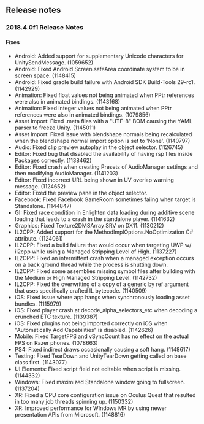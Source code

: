 ## Release notes

### 2018.4.0f1 Release Notes

#### Fixes

-   Android: Added support for supplementary Unicode characters for UnitySendMessage. (1059652)
-   Android: Fixed Android Screen.safeArea coordinate system to be in screen space. (1148415)
-   Android: Fixed gradle build failure with Android SDK Build-Tools 29-rc1. (1142929)
-   Animation: Fixed float values not being animated when PPtr references were also in animated bindings. (1143168)
-   Animation: Fixed integer values not being animated when PPtr references were also in animated bindings. (1079856)
-   Asset Import: Fixed .meta files with a \"UTF-8\" BOM causing the YAML parser to freeze Unity. (1145011)
-   Asset Import: Fixed issue with blendshape normals being recalculated when the blendshape normal import option is set to \'None\'. (1140797)
-   Audio: Fixed clip preview autoplay in the object selector. (1126745)
-   Editor: Fixed bug that disabled the availability of having rsp files inside Packages correctly. (1138462)
-   Editor: Fixed crash when creating Presets of AudioManager settings and then modifying AudioManager. (1141203)
-   Editor: Fixed incorrect URL being shown in UV overlap warning message. (1124652)
-   Editor: Fixed the preview pane in the object selector.
-   Facebook: Fixed Facebook GameRoom sometimes faiing when target is Standalone. (1144847)
-   GI: Fixed race condition in Enlighten data loading during additive scene loading that leads to a crash in the standalone player. (1141632)
-   Graphics: Fixed Texture2DMSArray SRV on DX11. (1130212)
-   IL2CPP: Added support for the MethodImplOptions.NoOptimization C# attribute. (1124061)
-   IL2CPP: Fixed a build failure that would occur when targeting UWP w/ il2cpp while using a Managed Stripping Level of High. (1137227)
-   IL2CPP: Fixed an intermittent crash when a managed exception occurs on a back ground thread while the process is shutting down.
-   IL2CPP: Fixed some assemblies missing symbol files after building with the Medium or High Managed Stripping Level. (1142732)
-   IL2CPP: Fixed the overwriting of a copy of a generic by ref argument that uses specifically crafted IL bytecode. (1140509)
-   iOS: Fixed issue where app hangs when synchronously loading asset bundles. (1115979)
-   iOS: Fixed player crash at decode_alpha_selectors_etc when decoding a crunched ETC texture. (1139387)
-   iOS: Fixed plugins not being imported correctly on iOS when \"Automatically Add Capabilities\" is disabled. (1142626)
-   Mobile: Fixed TargetFPS and vSyncCount has no effect on the actual FPS on Razer phones. (1078663)
-   PS4: Fixed indirect draws occasionally causing a soft hang. (1148617)
-   Testing: Fixed TearDown and UnityTearDown getting called on base class first. (1143077)
-   UI Elements: Fixed script field not editable when script is missing. (1144332)
-   Windows: Fixed maximized Standalone window going to fullscreen. (1137204)
-   XR: Fixed a CPU core configuration issue on Oculus Quest that resulted in too many job threads spinning up. (1150332)
-   XR: Improved performance for WIndows MR by using newer presentation APIs from Microsoft. (1148816)
